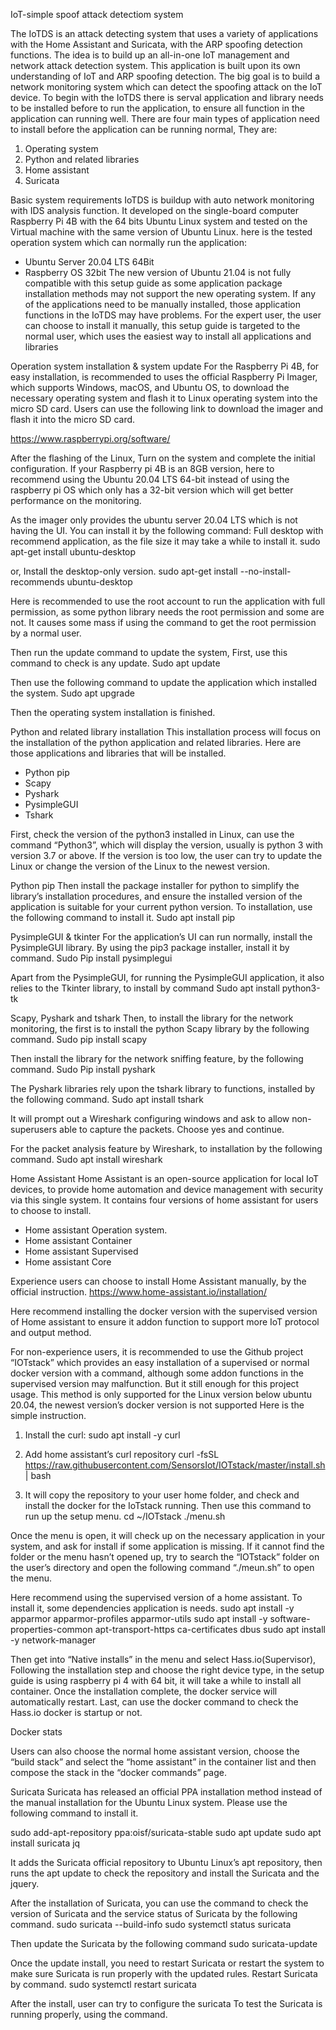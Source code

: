 IoT-simple spoof attack detectiom system

The IoTDS is an attack detecting system that uses a variety of applications with the Home Assistant and Suricata, with the ARP spoofing detection functions. The idea is to build up an all-in-one IoT management and network attack detection system. This application is built upon its own understanding of IoT and ARP spoofing detection. The big goal is to build a network monitoring system which can detect the spoofing attack on the IoT device. 
To begin with the IoTDS there is serval application and library needs to be installed before to run the application, to ensure all function in the application can running well.
There are four main types of application need to install before the application can be running normal, They are:
1.	Operating system
2.	Python and related libraries
3.	Home assistant
4.	Suricata

Basic system requirements
IoTDS is buildup with auto network monitoring with IDS analysis function. It developed on the single-board computer Raspberry Pi 4B with the 64 bits Ubuntu Linux system and tested on the Virtual machine with the same version of Ubuntu Linux. here is the tested operation system which can normally run the application:
-	Ubuntu Server 20.04 LTS 64Bit
-	Raspberry OS 32bit 
The new version of Ubuntu 21.04 is not fully compatible with this setup guide as some application package installation methods may not support the new operating system. If any of the applications need to be manually installed, those application functions in the IoTDS may have problems.
For the expert user, the user can choose to install it manually, this setup guide is targeted to the normal user, which uses the easiest way to install all applications and libraries

Operation system installation & system update
For the Raspberry Pi 4B, for easy installation, is recommended to uses the official Raspberry Pi Imager, which supports Windows, macOS, and Ubuntu OS, to download the necessary operating system and flash it to Linux operating system into the micro SD card. 
Users can use the following link to download the imager and flash it into the micro SD card.

https://www.raspberrypi.org/software/

After the flashing of the Linux, Turn on the system and complete the initial configuration. If your Raspberry pi 4B is an 8GB version, here to recommend using the Ubuntu 20.04 LTS 64-bit instead of using the raspberry pi OS which only has a 32-bit version which will get better performance on the monitoring. 

As the imager only provides the ubuntu server 20.04 LTS which is not having the UI. You can install it by the following command:
Full desktop with recommend application, as the file size it may take a while to install it.
sudo apt-get install ubuntu-desktop

or, Install the desktop-only version.
sudo apt-get install --no-install-recommends ubuntu-desktop


Here is recommended to use the root account to run the application with full permission, as some python library needs the root permission and some are not. It causes some mass if using the command to get the root permission by a normal user.

Then run the update command to update the system, 
First, use this command to check is any update.
Sudo apt update

Then use the following command to update the application which installed the system.
Sudo apt upgrade

Then the operating system installation is finished.


Python and related library installation
This installation process will focus on the installation of the python application and related libraries. Here are those applications and libraries that will be installed.
-	Python pip
-	Scapy
-	Pyshark
-	PysimpleGUI
-	Tshark

First, check the version of the python3 installed in Linux, can use the command “Python3”, which will display the version, usually is python 3 with version 3.7 or above. If the version is too low, the user can try to update the Linux or change the version of the Linux to the newest version.

Python pip
Then install the package installer for python to simplify the library’s installation procedures, and ensure the installed version of the application is suitable for your current python version. To installation, use the following command to install it. 
Sudo apt install pip


PysimpleGUI & tkinter
For the application’s UI can run normally, install the PysimpleGUI library. By using the pip3 package installer, install it by command.
Sudo Pip install pysimplegui

Apart from the PysimpleGUI, for running the PysimpleGUI application, it also relies to the Tkinter library, to install by command
Sudo apt install python3-tk


Scapy, Pyshark and tshark
Then, to install the library for the network monitoring, the first is to install the python Scapy library by the following command.
Sudo pip install scapy

Then install the library for the network sniffing feature, by the following command.
Sudo Pip install pyshark

The Pyshark libraries rely upon the tshark library to functions, installed by the following command.
Sudo apt install tshark

It will prompt out a Wireshark configuring windows and ask to allow non-superusers able to capture the packets. Choose yes and continue.

For the packet analysis feature by Wireshark, to installation by the following command.
Sudo apt install wireshark


Home Assistant
Home Assistant is an open-source application for local IoT devices, to provide home automation and device management with security via this single system. It contains four versions of home assistant for users to choose to install.
-	Home assistant Operation system.
-	Home assistant Container
-	Home assistant Supervised
-	Home assistant Core

Experience users can choose to install Home Assistant manually, by the official instruction.
https://www.home-assistant.io/installation/ 

Here recommend installing the docker version with the supervised version of Home assistant to ensure it addon function to support more IoT protocol and output method.

For non-experience users, it is recommended to use the Github project “IOTstack” which provides an easy installation of a supervised or normal docker version with a command, although some addon functions in the supervised version may malfunction. But it still enough for this project usage. This method is only supported for the Linux version below ubuntu 20.04, the newest version’s docker version is not supported 
Here is the simple instruction.
1.	Install the curl:
sudo apt install -y curl

2.	Add home assistant’s curl repository
curl -fsSL https://raw.githubusercontent.com/SensorsIot/IOTstack/master/install.sh | bash

3.	It will copy the repository to your user home folder, and check and install the docker for the IoTstack running. Then use this command to run up the setup menu.
cd ~/IOTstack
./menu.sh


Once the menu is open, it will check up on the necessary application in your system, and ask for install if some application is missing.
If it cannot find the folder or the menu hasn’t opened up, try to search the “IOTstack” folder on the user’s directory and open the following command “./meun.sh” to open the menu.


Here recommend using the supervised version of a home assistant. To install it, some dependencies application is needs.
sudo apt install -y apparmor apparmor-profiles apparmor-utils
sudo apt install -y software-properties-common apt-transport-https ca-certificates dbus
sudo apt install -y network-manager


Then get into “Native installs” in the menu and select Hass.io(Supervisor), Following the installation step and choose the right device type, in the setup guide is using raspberry pi 4 with 64 bit, it will take a while to install all container. Once the installation complete, the docker service will automatically restart. 
Last, can use the docker command to check the Hass.io docker is startup or not.

Docker stats


Users can also choose the normal home assistant version, choose the “build stack” and select the “home assistant” in the container list and then compose the stack in the “docker commands” page. 

Suricata
Suricata has released an official PPA installation method instead of the manual installation for the Ubuntu Linux system. Please use the following command to install it.

sudo add-apt-repository ppa:oisf/suricata-stable
sudo apt update
sudo apt install suricata jq

It adds the Suricata official repository to Ubuntu Linux’s apt repository, then runs the apt update to check the repository and install the Suricata and the jquery. 

After the installation of Suricata, you can use the command to check the version of Suricata and the service status of Suricata by the following command.
sudo suricata --build-info
sudo systemctl status suricata

Then update the Suricata by the following command
sudo suricata-update

Once the update install, you need to restart Suricata or restart the system to make sure Suricata is run properly with the updated rules. Restart Suricata by command.
sudo systemctl restart suricata


After the install, user can try to configure the suricata
To test the Suricata is running properly, using the command. 

